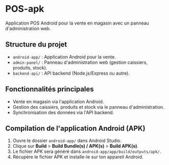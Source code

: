 # POS-apk

Application POS Android pour la vente en magasin avec un panneau d'administration web.

## Structure du projet

- `android-app/` : Application Android pour la vente.
- `admin-panel/` : Panneau d'administration web (gestion caissiers, produits, stock).
- `backend-api/` : API backend (Node.js/Express ou autre).

## Fonctionnalités principales

- Vente en magasin via l'application Android.
- Gestion des caissiers, produits et stock via le panneau d'administration.
- Synchronisation des données via l'API backend.

## Compilation de l'application Android (APK)

1. Ouvre le dossier `android-app/` dans Android Studio.
2. Clique sur **Build** > **Build Bundle(s) / APK(s)** > **Build APK(s)**.
3. Le fichier APK sera généré dans `android-app/app/build/outputs/apk/`.
4. Récupère le fichier APK et installe-le sur ton appareil Android.